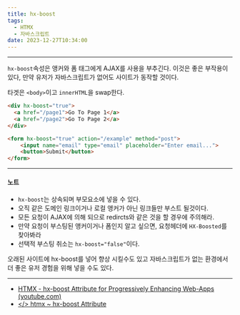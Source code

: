 ```yaml
---
title: hx-boost
tags:
  - HTMX
  - 자바스크립트
date: 2023-12-27T10:34:00
---
```

---

`hx-boost`속성은 앵커와 폼 태그에게 AJAX를 사용을 부추긴다. 이것은 좋은 부작용이 있다, 만약 유저가 자바스크립트가 없어도 사이트가 동작할 것이다.

타겟은 `<body>`이고 `innerHTML`을 swap한다.

```html
<div hx-boost="true">
  <a href="/page1">Go To Page 1</a>
  <a href="/page2">Go To Page 2</a>
</div>
```

```html
<form hx-boost="true" action="/example" method="post">
    <input name="email" type="email" placeholder="Enter email...">
    <button>Submit</button>
</form>
```



---

#### 노트

- `hx-boost`는 상속되며 부모요소에 넣을 수 있다.
- 오직 같은 도메인 링크이거나 로컬 앵커가 아닌 링크들만 부스트 될것이다.
- 모든 요청이 AJAX에 의해 되으로 redircts와 같은 것을 할 경우에 주의해라.
- 만약 요청이 부스팅된 앵커이거나 폼인지 알고 싶으면, 요청헤더에 `HX-Boosted`를 찾아봐라
- 선택적 부스팅 취소는 `hx-boost="false"`이다.

오래된 사이트에 hx-boost를 넣어 향상 시킬수도 있고 자바스크립트가 없는 환경에서 더 좋은 유저 경험을 위해 넣을 수도 있다.

---

- [HTMX - hx-boost Attribute for Progressively Enhancing Web-Apps (youtube.com)](https://www.youtube.com/watch?v=bzu66N4uBvc)
- [</> htmx ~ hx-boost Attribute](https://htmx.org/attributes/hx-boost/)
